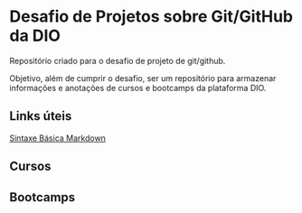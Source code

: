 # Desafio de Projetos sobre Git/GitHub da DIO
Repositório criado para o desafio de projeto de git/github.

Objetivo, além de cumprir o desafio, ser um repositório para armazenar informações e anotações de cursos e bootcamps da plataforma DIO.

## Links úteis
[Sintaxe Básica Markdown](https://www.markdownguide.org/basic-syntax)


## Cursos

## Bootcamps

